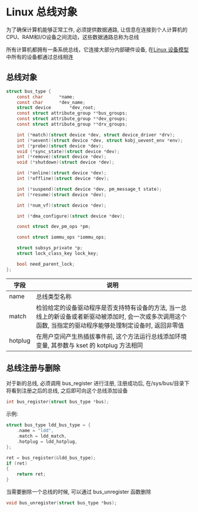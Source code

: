 # Linux 总线对象

为了确保计算机能够正常工作, 必须提供数据通路, 让信息在连接到个人计算机的CPU、RAM和I/O设备之间流动，这些数据通路总称为总线

所有计算机都拥有一条系统总线，它连接大部分内部硬件设备, 在[Linux 设备模型](./model.md)中所有的设备都通过总线相连


## 总线对象

```c
struct bus_type {
    const char      *name;
    const char      *dev_name;
    struct device       *dev_root;
    const struct attribute_group **bus_groups;
    const struct attribute_group **dev_groups;
    const struct attribute_group **drv_groups;

    int (*match)(struct device *dev, struct device_driver *drv);
    int (*uevent)(struct device *dev, struct kobj_uevent_env *env);
    int (*probe)(struct device *dev);
    void (*sync_state)(struct device *dev);
    int (*remove)(struct device *dev);
    void (*shutdown)(struct device *dev);

    int (*online)(struct device *dev);
    int (*offline)(struct device *dev);

    int (*suspend)(struct device *dev, pm_message_t state);
    int (*resume)(struct device *dev);

    int (*num_vf)(struct device *dev);

    int (*dma_configure)(struct device *dev);

    const struct dev_pm_ops *pm;

    const struct iommu_ops *iommu_ops;

    struct subsys_private *p;
    struct lock_class_key lock_key;

    bool need_parent_lock;
};
```
| 字段       | 说明                                                |
| ---------- | ----------------------------------------------------|
| name       | 总线类型名称                                        |
| match      | 检验给定的设备驱动程序是否支持特有设备的方法, 当一总线上的新设备或者新驱动被添加时, 会一次或多次调用这个函数, 当指定的驱动程序能够处理制定设备时, 返回非零值 |
| hotplug    | 在用户空间产生热插拔事件前, 这个方法运行总线添加环境变量, 其参数与 kset 的 kotplug 方法相同 |


## 总线注册与删除

对于新的总线, 必须调用 bus_register 进行注册, 注册成功后, 在/sys/bus/目录下将看到注册之后的总线, 之后即可向这个总线添加设备

```c
int bus_register(struct bus_type *bus);
```

示例:

```c
struct bus_type ldd_bus_type = {
    .name = "ldd",
    .match = ldd_match,
    .hotplug = ldd_hotplug,
};

ret = bus_register(&ldd_bus_type);
if (ret)
{
    return ret;
}

```

当需要删除一个总线的时候, 可以通过 bus_unregister 函数删除

```c
void bus_unregister(struct bus_type *bus);
```
